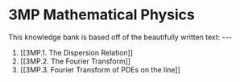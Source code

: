 # 3MP Mathematical Physics
This knowledge bank is based off of the beautifully written text: ---

1. [[3MP.1. The Dispersion Relation]]
2. [[3MP.2. The Fourier Transform]]
3. [[3MP.3. Fourier Transform of PDEs on the line]]